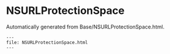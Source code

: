 
# NSURLProtectionSpace

Automatically generated from Base/NSURLProtectionSpace.html.

``` {raw} html
---
file: NSURLProtectionSpace.html
---
```
